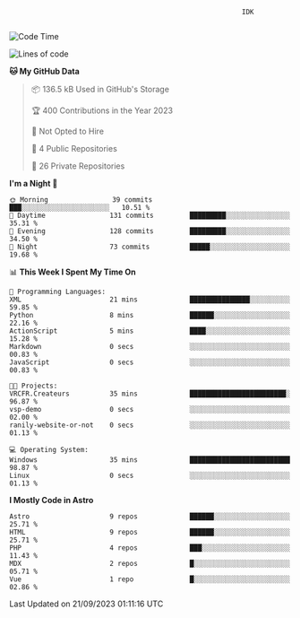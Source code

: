 ```text
                                                          IDK
                                       
```

<!--START_SECTION:waka-->
![Code Time](http://img.shields.io/badge/Code%20Time-40%20hrs%2026%20mins-blue)

![Lines of code](https://img.shields.io/badge/From%20Hello%20World%20I%27ve%20Written-113.5%20thousand%20lines%20of%20code-blue)

**🐱 My GitHub Data** 

> 📦 136.5 kB Used in GitHub's Storage 
 > 
> 🏆 400 Contributions in the Year 2023
 > 
> 🚫 Not Opted to Hire
 > 
> 📜 4 Public Repositories 
 > 
> 🔑 26 Private Repositories 
 > 
**I'm a Night 🦉** 

```text
🌞 Morning                39 commits          ███░░░░░░░░░░░░░░░░░░░░░░   10.51 % 
🌆 Daytime                131 commits         █████████░░░░░░░░░░░░░░░░   35.31 % 
🌃 Evening                128 commits         █████████░░░░░░░░░░░░░░░░   34.50 % 
🌙 Night                  73 commits          █████░░░░░░░░░░░░░░░░░░░░   19.68 % 
```


📊 **This Week I Spent My Time On** 

```text
💬 Programming Languages: 
XML                      21 mins             ███████████████░░░░░░░░░░   59.85 % 
Python                   8 mins              ██████░░░░░░░░░░░░░░░░░░░   22.16 % 
ActionScript             5 mins              ████░░░░░░░░░░░░░░░░░░░░░   15.28 % 
Markdown                 0 secs              ░░░░░░░░░░░░░░░░░░░░░░░░░   00.83 % 
JavaScript               0 secs              ░░░░░░░░░░░░░░░░░░░░░░░░░   00.83 % 

🐱‍💻 Projects: 
VRCFR.Createurs          35 mins             ████████████████████████░   96.87 % 
vsp-demo                 0 secs              ░░░░░░░░░░░░░░░░░░░░░░░░░   02.00 % 
ranily-website-or-not    0 secs              ░░░░░░░░░░░░░░░░░░░░░░░░░   01.13 % 

💻 Operating System: 
Windows                  35 mins             █████████████████████████   98.87 % 
Linux                    0 secs              ░░░░░░░░░░░░░░░░░░░░░░░░░   01.13 % 
```

**I Mostly Code in Astro** 

```text
Astro                    9 repos             ██████░░░░░░░░░░░░░░░░░░░   25.71 % 
HTML                     9 repos             ██████░░░░░░░░░░░░░░░░░░░   25.71 % 
PHP                      4 repos             ███░░░░░░░░░░░░░░░░░░░░░░   11.43 % 
MDX                      2 repos             █░░░░░░░░░░░░░░░░░░░░░░░░   05.71 % 
Vue                      1 repo              █░░░░░░░░░░░░░░░░░░░░░░░░   02.86 % 
```




 Last Updated on 21/09/2023 01:11:16 UTC
<!--END_SECTION:waka-->
